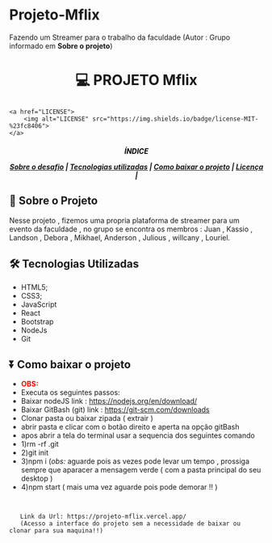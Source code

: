# Projeto-Mflix
Fazendo um Streamer para o trabalho da faculdade (Autor : Grupo informado em **Sobre o projeto**)
<h1 align="center">

:computer: **PROJETO Mflix**

</h1>

<p align="center">
   
    <a href="LICENSE">
        <img alt="LICENSE" src="https://img.shields.io/badge/license-MIT-%23fc8406">
    </a>
</p>

<h5 align="center">
<p style="color:black">ÍNDICE</p>

[Sobre o desafio](#-Sobre-o-Projeto) | [Tecnologias utilizadas](#-Tecnologias-Utilizadas) | [Como baixar o projeto](#-Como-baixar-o-projeto) | [Licença](#-Licença) | 

</h5>

## 🚀 Sobre o Projeto
Nesse projeto , fizemos uma propria plataforma de streamer para um evento da faculdade , no grupo se encontra os  membros : Juan , Kassio , Landson , Debora , 
Mikhael, Anderson , Julious , willcany , Louriel. 


## 🛠️ Tecnologias Utilizadas

- HTML5;
- CSS3;
- JavaScript
- React 
- Bootstrap
- NodeJs
- Git

## ⏬ Como baixar o projeto
- <b style="color:red"> OBS: </b> 
- Executa os seguintes passos: 
- Baixar nodeJS link : https://nodejs.org/en/download/
- Baixar GitBash (git) link : https://git-scm.com/downloads
- Clonar pasta ou baixar zipada ( extrair ) 
- abrir pasta e clicar com o botão direito e aperta na opção gitBash
- apos abrir a tela do terminal usar a sequencia dos seguintes comando 
- 1)rm -rf .git
- 2)git init 
- 3)npm i (*obs:* aguarde pois as vezes pode levar um tempo , prossiga sempre que aparacer a mensagem verde ( com a pasta principal do seu desktop )
- 4)npm start ( mais uma vez aguarde pois pode demorar !! ) 

```bash
        


```

       Link da Url: https://projeto-mflix.vercel.app/
       (Acesso a interface do projeto sem a necessidade de baixar ou clonar para sua maquina!!)

